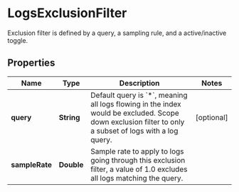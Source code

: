 

# LogsExclusionFilter

Exclusion filter is defined by a query, a sampling rule, and a active/inactive toggle.

## Properties

Name | Type | Description | Notes
------------ | ------------- | ------------- | -------------
**query** | **String** | Default query is &#x60;*&#x60;, meaning all logs flowing in the index would be excluded. Scope down exclusion filter to only a subset of logs with a log query. |  [optional]
**sampleRate** | **Double** | Sample rate to apply to logs going through this exclusion filter, a value of 1.0 excludes all logs matching the query. | 



